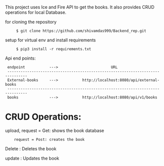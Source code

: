 
This project uses Ice and Fire API to get the books. It also provides CRUD operations for local Database.

for cloning the repository 

         $ git clone https://github.com/shivamdas999/Backend_rep.git

setup for virtual env and install requirements

         $ pip3 install -r requirements.txt

Api end points:

      
     endpoint           --->                        URL
     -------------------------------------------------------------------------------
     External-books     --->           http://localhost:8080/api/external-books
     -------------------------------------------------------------------------------
     books              --->           http://localhost:8080/api/v1/books
          

# CRUD Operations:

upload, request = Get: shows the book database

        request = Post: creates the book
        
Delete : Deletes the book

update : Updates the book


    

